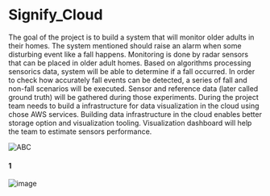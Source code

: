 # Signify_Cloud

The goal of the project is to build a system that will monitor older adults in their homes. The system mentioned should raise an alarm when some disturbing event like a fall happens. Monitoring is done by radar sensors that can be placed in older adult homes. Based on algorithms processing sensorics data, system will be able to determine if a fall occurred. In order to check how accurately fall events can be detected, a series of fall and non-fall scenarios will be executed. Sensor and reference data (later called ground truth) will be gathered during those experiments. During the project team needs to build a infrastructure for data visualization in the cloud using chose AWS services. Building data infrastructure in the cloud enables better storage option and visualization tooling. Visualization dashboard will help the team to estimate sensors performance.

![ABC](https://github.com/MarkRichers/Signify_Cloud/blob/new_path/Capture.PNG)

#### 1
![image](https://user-images.githubusercontent.com/50198601/138552823-218abff1-5362-4fce-b68f-051149a52557.png)

